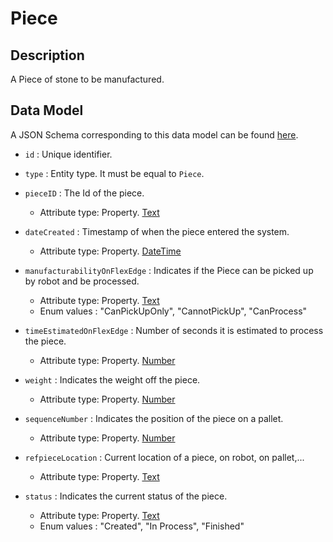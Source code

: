 # Piece

## Description

A Piece of stone to be manufactured.

## Data Model

A JSON Schema corresponding to this data model can be found
[here](https://github.com/smart-data-models/incubated/blob/master/DIH2/JS2SF/Piece/schema.json).

-   `id` : Unique identifier.

-   `type` : Entity type. It must be equal to `Piece`.

-   `pieceID` : The Id of the piece.

    -   Attribute type: Property. [Text](https://schema.org/Text) 

-   `dateCreated` : Timestamp of when the piece entered the system.

    -   Attribute type: Property. [DateTime](https://schema.org/DateTime) 

-   `manufacturabilityOnFlexEdge` : Indicates if the Piece can be picked up by robot and be processed.

    -   Attribute type: Property. [Text](https://schema.org/Text) 
	-	Enum values : "CanPickUpOnly", "CannotPickUp", "CanProcess"


-   `timeEstimatedOnFlexEdge` : Number of seconds it is estimated to process the piece.

    -   Attribute type: Property. [Number](https://schema.org/Number) 

-   `weight` : Indicates the weight off the piece.

    -   Attribute type: Property. [Number](https://schema.org/Number) 

-   `sequenceNumber` : Indicates the position of the piece on a pallet.

    -   Attribute type: Property. [Number](https://schema.org/Number) 

-   `refpieceLocation` : Current location of a piece, on robot, on pallet,...

    -   Attribute type: Property. [Text](https://schema.org/Text) 

-   `status` : Indicates the current status of the piece.

    -   Attribute type: Property. [Text](https://schema.org/Text) 
	-	Enum values : "Created", "In Process", "Finished"